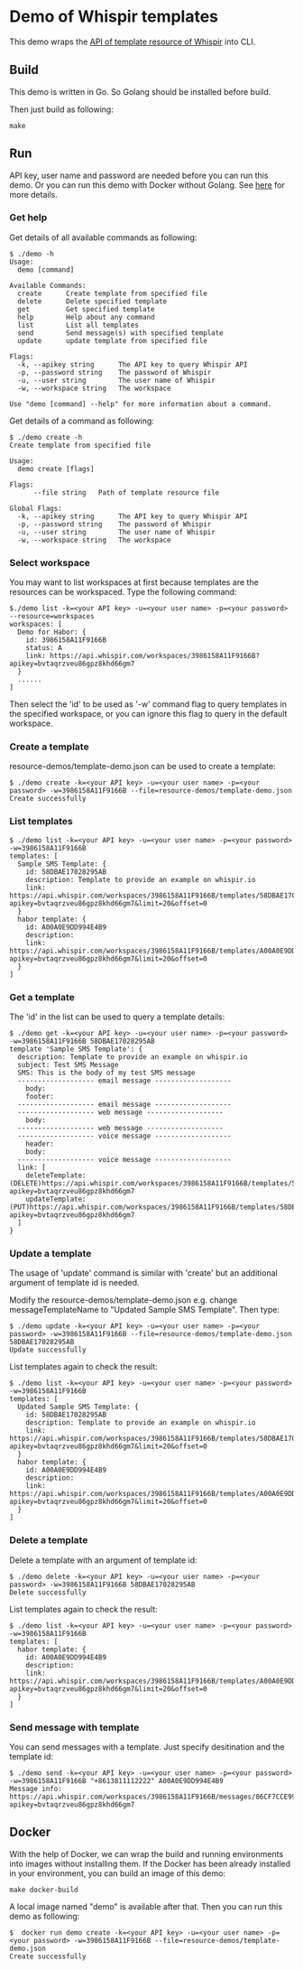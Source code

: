 # Demo of Whispir templates

This demo wraps the [API of template resource of Whispir](https://whispir.github.io/api/?go#whispir-platform-api) into CLI.

## Build

This demo is written in Go. So Golang should be installed before build.

Then just build as following:

```
make
```

## Run

API key, user name and password are needed before you can run this demo. 
Or you can run this demo with Docker without Golang. See [here](#Docker) for more details.

### Get help

Get details of all available commands as following:

```
$ ./demo -h
Usage:
  demo [command]

Available Commands:
  create      Create template from specified file
  delete      Delete specified template
  get         Get specified template
  help        Help about any command
  list        List all templates
  send        Send message(s) with specified template
  update      update template from specified file

Flags:
  -k, --apikey string      The API key to query Whispir API
  -p, --password string    The password of Whispir
  -u, --user string        The user name of Whispir
  -w, --workspace string   The workspace

Use "demo [command] --help" for more information about a command.
```

Get details of a command as following:

```
$ ./demo create -h
Create template from specified file

Usage:
  demo create [flags]

Flags:
      --file string   Path of template resource file

Global Flags:
  -k, --apikey string      The API key to query Whispir API
  -p, --password string    The password of Whispir
  -u, --user string        The user name of Whispir
  -w, --workspace string   The workspace
```

### Select workspace

You may want to list workspaces at first because templates are the resources can be workspaced. Type the following command:

```
$./demo list -k=<your API key> -u=<your user name> -p=<your password> --resource=workspaces
workspaces: [
  Demo for Habor: {
    id: 3986158A11F9166B
    status: A
    link: https://api.whispir.com/workspaces/3986158A11F9166B?apikey=bvtaqrzveu86gpz8khd66gm7
  }
  ......
]

```

Then select the 'id' to be used as '-w' command flag to query templates in the specified workspace, or you can ignore this
flag to query in the default workspace.

### Create a template

resource-demos/template-demo.json can be used to create a template:

```
$ ./demo create -k=<your API key> -u=<your user name> -p=<your password> -w=3986158A11F9166B --file=resource-demos/template-demo.json
Create successfully
```

### List templates

```
$ ./demo list -k=<your API key> -u=<your user name> -p=<your password> -w=3986158A11F9166B
templates: [
  Sample SMS Template: {
    id: 58DBAE17028295AB
    description: Template to provide an example on whispir.io
    link: https://api.whispir.com/workspaces/3986158A11F9166B/templates/58DBAE17028295AB?apikey=bvtaqrzveu86gpz8khd66gm7&limit=20&offset=0
  }
  habor template: {
    id: A00A0E9DD994E4B9
    description:
    link: https://api.whispir.com/workspaces/3986158A11F9166B/templates/A00A0E9DD994E4B9?apikey=bvtaqrzveu86gpz8khd66gm7&limit=20&offset=0
  }
]
```

### Get a template

The 'id' in the list can be used to query a template details:

```
$ ./demo get -k=<your API key> -u=<your user name> -p=<your password> -w=3986158A11F9166B 58DBAE17028295AB
template 'Sample SMS Template': {
  description: Template to provide an example on whispir.io
  subject: Test SMS Message
  SMS: This is the body of my test SMS message
  ------------------- email message -------------------
    body:
    footer:
  ------------------- email message -------------------
  ------------------- web message -------------------
    body:
  ------------------- web message -------------------
  ------------------- voice message -------------------
    header:
    body:
  ------------------- voice message -------------------
  link: [
    deleteTemplate: (DELETE)https://api.whispir.com/workspaces/3986158A11F9166B/templates/58DBAE17028295AB?apikey=bvtaqrzveu86gpz8khd66gm7
    updateTemplate: (PUT)https://api.whispir.com/workspaces/3986158A11F9166B/templates/58DBAE17028295AB?apikey=bvtaqrzveu86gpz8khd66gm7
  ]
}
```

### Update a template

The usage of 'update' command is similar with 'create' but an additional argument of template id is needed.

Modify the resource-demos/template-demo.json e.g. change messageTemplateName to "Updated Sample SMS Template". Then type:

```
$ ./demo update -k=<your API key> -u=<your user name> -p=<your password> -w=3986158A11F9166B --file=resource-demos/template-demo.json 58DBAE17028295AB
Update successfully

```

List templates again to check the result:

```
$ ./demo list -k=<your API key> -u=<your user name> -p=<your password> -w=3986158A11F9166B
templates: [
  Updated Sample SMS Template: {
    id: 58DBAE17028295AB
    description: Template to provide an example on whispir.io
    link: https://api.whispir.com/workspaces/3986158A11F9166B/templates/58DBAE17028295AB?apikey=bvtaqrzveu86gpz8khd66gm7&limit=20&offset=0
  }
  habor template: {
    id: A00A0E9DD994E4B9
    description:
    link: https://api.whispir.com/workspaces/3986158A11F9166B/templates/A00A0E9DD994E4B9?apikey=bvtaqrzveu86gpz8khd66gm7&limit=20&offset=0
  }
]
```

### Delete a template

Delete a template with an argument of template id:

```
$ ./demo delete -k=<your API key> -u=<your user name> -p=<your password> -w=3986158A11F9166B 58DBAE17028295AB
Delete successfully

```

List templates again to check the result:

```
$ ./demo list -k=<your API key> -u=<your user name> -p=<your password> -w=3986158A11F9166B
templates: [
  habor template: {
    id: A00A0E9DD994E4B9
    description: 
    link: https://api.whispir.com/workspaces/3986158A11F9166B/templates/A00A0E9DD994E4B9?apikey=bvtaqrzveu86gpz8khd66gm7&limit=20&offset=0
  }
]
```

### Send message with template

You can send messages with a template. Just specify desitination and the template id:

```
$ ./demo send -k=<your API key> -u=<your user name> -p=<your password> -w=3986158A11F9166B "+8613811112222" A00A0E9DD994E4B9
Message info: https://api.whispir.com/workspaces/3986158A11F9166B/messages/86CF7CCE99C5D1086E4B9A8EAA95685D?apikey=bvtaqrzveu86gpz8khd66gm7
```

## Docker

With the help of Docker, we can wrap the build and running environments into images without installing them. 
If the Docker has been already installed in your environment, you can build an image of this demo:

```
make docker-build
```

A local image named "demo" is available after that. Then you can run this demo as following:

```
$  docker run demo create -k=<your API key> -u=<your user name> -p=<your password> -w=3986158A11F9166B --file=resource-demos/template-demo.json
Create successfully
```